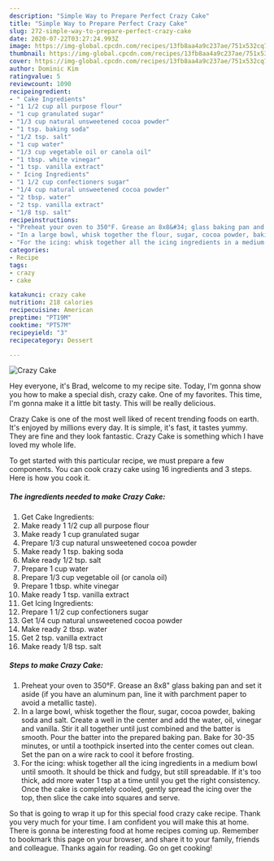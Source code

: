 ```yaml
---
description: "Simple Way to Prepare Perfect Crazy Cake"
title: "Simple Way to Prepare Perfect Crazy Cake"
slug: 272-simple-way-to-prepare-perfect-crazy-cake
date: 2020-07-22T03:27:24.993Z
image: https://img-global.cpcdn.com/recipes/13fb8aa4a9c237ae/751x532cq70/crazy-cake-recipe-main-photo.jpg
thumbnail: https://img-global.cpcdn.com/recipes/13fb8aa4a9c237ae/751x532cq70/crazy-cake-recipe-main-photo.jpg
cover: https://img-global.cpcdn.com/recipes/13fb8aa4a9c237ae/751x532cq70/crazy-cake-recipe-main-photo.jpg
author: Dominic Kim
ratingvalue: 5
reviewcount: 1090
recipeingredient:
- " Cake Ingredients"
- "1 1/2 cup all purpose flour"
- "1 cup granulated sugar"
- "1/3 cup natural unsweetened cocoa powder"
- "1 tsp. baking soda"
- "1/2 tsp. salt"
- "1 cup water"
- "1/3 cup vegetable oil or canola oil"
- "1 tbsp. white vinegar"
- "1 tsp. vanilla extract"
- " Icing Ingredients"
- "1 1/2 cup confectioners sugar"
- "1/4 cup natural unsweetened cocoa powder"
- "2 tbsp. water"
- "2 tsp. vanilla extract"
- "1/8 tsp. salt"
recipeinstructions:
- "Preheat your oven to 350°F. Grease an 8x8&#34; glass baking pan and set it aside (if you have an aluminum pan, line it with parchment paper to avoid a metallic taste)."
- "In a large bowl, whisk together the flour, sugar, cocoa powder, baking soda and salt. Create a well in the center and add the water, oil, vinegar and vanilla. Stir it all together until just combined and the batter is smooth. Pour the batter into the prepared baking pan. Bake for 30-35 minutes, or until a toothpick inserted into the center comes out clean. Set the pan on a wire rack to cool it before frosting."
- "For the icing: whisk together all the icing ingredients in a medium bowl until smooth. It should be thick and fudgy, but still spreadable. If it&#39;s too thick, add more water 1 tsp at a time until you get the right consistency. Once the cake is completely cooled, gently spread the icing over the top, then slice the cake into squares and serve."
categories:
- Recipe
tags:
- crazy
- cake

katakunci: crazy cake 
nutrition: 218 calories
recipecuisine: American
preptime: "PT19M"
cooktime: "PT57M"
recipeyield: "3"
recipecategory: Dessert

---
```



![Crazy Cake](https://img-global.cpcdn.com/recipes/13fb8aa4a9c237ae/751x532cq70/crazy-cake-recipe-main-photo.jpg)

Hey everyone, it's Brad, welcome to my recipe site. Today, I'm gonna show you how to make a special dish, crazy cake. One of my favorites. This time, I'm gonna make it a little bit tasty. This will be really delicious.

Crazy Cake is one of the most well liked of recent trending foods on earth. It's enjoyed by millions every day. It is simple, it's fast, it tastes yummy. They are fine and they look fantastic. Crazy Cake is something which I have loved my whole life.




To get started with this particular recipe, we must prepare a few components. You can cook crazy cake using 16 ingredients and 3 steps. Here is how you cook it.

<!--inarticleads1-->

##### The ingredients needed to make Crazy Cake:

1. Get  Cake Ingredients:
1. Make ready 1 1/2 cup all purpose flour
1. Make ready 1 cup granulated sugar
1. Prepare 1/3 cup natural unsweetened cocoa powder
1. Make ready 1 tsp. baking soda
1. Make ready 1/2 tsp. salt
1. Prepare 1 cup water
1. Prepare 1/3 cup vegetable oil (or canola oil)
1. Prepare 1 tbsp. white vinegar
1. Make ready 1 tsp. vanilla extract
1. Get  Icing Ingredients:
1. Prepare 1 1/2 cup confectioners sugar
1. Get 1/4 cup natural unsweetened cocoa powder
1. Make ready 2 tbsp. water
1. Get 2 tsp. vanilla extract
1. Make ready 1/8 tsp. salt




<!--inarticleads2-->

##### Steps to make Crazy Cake:

1. Preheat your oven to 350°F. Grease an 8x8&#34; glass baking pan and set it aside (if you have an aluminum pan, line it with parchment paper to avoid a metallic taste).
1. In a large bowl, whisk together the flour, sugar, cocoa powder, baking soda and salt. Create a well in the center and add the water, oil, vinegar and vanilla. Stir it all together until just combined and the batter is smooth. Pour the batter into the prepared baking pan. Bake for 30-35 minutes, or until a toothpick inserted into the center comes out clean. Set the pan on a wire rack to cool it before frosting.
1. For the icing: whisk together all the icing ingredients in a medium bowl until smooth. It should be thick and fudgy, but still spreadable. If it&#39;s too thick, add more water 1 tsp at a time until you get the right consistency. Once the cake is completely cooled, gently spread the icing over the top, then slice the cake into squares and serve.




So that is going to wrap it up for this special food crazy cake recipe. Thank you very much for your time. I am confident you will make this at home. There is gonna be interesting food at home recipes coming up. Remember to bookmark this page on your browser, and share it to your family, friends and colleague. Thanks again for reading. Go on get cooking!
